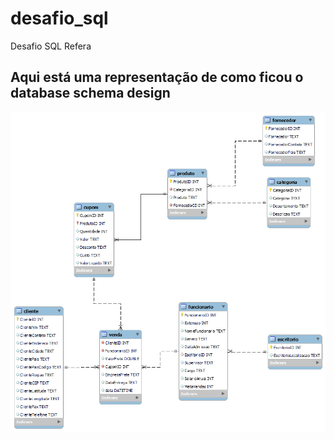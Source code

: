 # desafio_sql
Desafio SQL Refera

## Aqui está uma representação de como ficou o database schema design
![alt text](https://github.com/lipebpereira/desafio_sql/blob/main/tables.png?raw=true)
